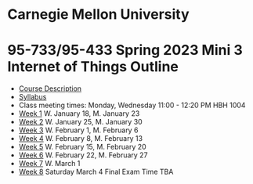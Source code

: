
# Carnegie Mellon University

# 95-733/95-433 Spring 2023 Mini 3 Internet of Things Outline

+ [Course Description](./CourseDescription.md)
+ [Syllabus](./Syllabus.md)
+ Class meeting times: Monday, Wednesday 11:00 - 12:20 PM HBH 1004
+ [Week 1](./Weeks/week1.md) W. January 18, M. January 23
+ [Week 2](./Weeks/week2.md) W. January 25, M. January 30
+ [Week 3](./Weeks/week3.md) W. February 1, M. February 6
+ [Week 4](./Weeks/week4.md) W. February 8, M. February 13
+ [Week 5](./Weeks/week5.md) W. February 15, M. February 20
+ [Week 6](./Weeks/week6.md) W. February 22, M. February 27
+ [Week 7](./Weeks/week7.md) W. March 1
+ [Week 8](./Weeks/week8.md) Saturday March 4 Final Exam Time TBA
